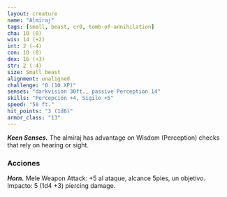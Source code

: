 ```yaml
---
layout: creature
name: "Almiraj"
tags: [small, beast, cr0, tomb-of-annihilation]
cha: 10 (0)
wis: 14 (+2)
int: 2 (-4)
con: 10 (0)
dex: 16 (+3)
str: 2 (-4)
size: Small beast
alignment: unaligned
challenge: "0 (10 XP)"
senses: "darkvision 30ft., passive Perception 14"
skills: "Percepción +4, Sigilo +5"
speed: "50 ft."
hit_points: "3 (1d6)"
armor_class: "13"
---
```


***Keen Senses.*** The almiraj has advantage on Wisdom (Perception) checks that rely on hearing or sight.

### Acciones

***Horn.*** Mele Weapon Attack: +5 al ataque, alcance 5pies, un objetivo. Impacto: 5 (1d4 +3) piercing damage.